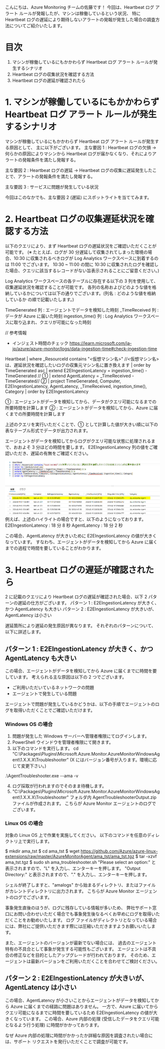 こんにちは、Azure Monitoring チームの佐藤です！
今回は、Heartbeat ログ アラート ルールが発報したが、マシンは稼働しているという状況、
特に Heartbeat ログの遅延により期待しないアラートの発報が発生した場合の調査方法についてご紹介いたします。

<!-- more -->

# 目次
1. マシンが稼働しているにもかかわらず Heartbeat ログ アラート ルールが発生するシナリオ
2. Heartbeat ログの収集状況を確認する方法
4. Heartbeat ログの遅延が確認されたら

# 1. マシンが稼働しているにもかかわらず Heartbeat ログ アラート ルールが発生するシナリオ
マシンが稼働しているにもかかわらず Heartbeat ログ アラート ルールが発生する原因として、
主に以下がございます。
主な要因 1 : Heartbeat ログの欠損
-> 何らかの原因によりマシンから Heartbeat ログが届かなくなり、それによりアラートの発報条件を満たし発報する。

主な要因 2 : Heartbeat ログの遅延
-> Heartbeat ログの収集に遅延発生したことで、アラートの発報条件を満たし発報する。

主な要因 3 : サービスに問題が発生している状況

今回はこのなかでも、主な要因 2 (遅延) にスポットライトを当ててみます。

# 2. Heartbeat ログの収集遅延状況を確認する方法
以下のクエリにより、まず Heartbeat ログの遅延状況をご確認いただくことが可能です。
(※ たとえば、ログが 30 分遅延して収集されてしまった環境の場合、10:30 に収集されるべきログが Log Analytics ワークスペースに到着するのは 11:00 でございます。
    10:30 ~ 11:00 の間に 10:30 に収集されたログを確認した場合、クエリに該当するレコードがない旨表示されることにご留意ください。)

Log Analytics ワークスペースの各テーブルに存在する以下の 3 列を使用して、収集遅延状況を確認することが可能です。
各列の名称およびどのような値を格納しているかについては以下の通りでございます。​
(列名 : どのような値を格納しているか の順で記載いたします。)

TimeGenerated 列 : エージェントでデータを検知した時刻
_TimeReceived 列 : データが Azure に届いた時刻
ingestion_time() 列 : Log Analytics ワークスペースに取り込まれ、クエリが可能になった時刻

// 参考情報
- インジェスト時間のチェック
https://learn.microsoft.com/ja-jp/azure/azure-monitor/logs/data-ingestion-time#check-ingestion-time

Heartbeat
| where _ResourceId contains "<仮想マシン名>" //<仮想マシン名> は、遅延状況を確認したいログの収集元マシン名に置き換えます
| order by TimeGenerated asc​
| extend E2EIngestionLatency = ingestion_time() - TimeGenerated​ // ①
| extend AgentLatency = _TimeReceived - TimeGenerated​ // ②
| project TimeGenerated, Computer, E2EIngestionLatency, AgentLatency, _TimeReceived, ingestion_time(), Category​
| order by E2EIngestionLatency

① : エージェントがデータを検知してから、データがクエリ可能になるまでの所要時間を計算します
② : エージェントがデータを検知してから、Azure に届くまでの所要時間を計算します

上述のクエリを実行いただくことで、① として計算した値が大きい順に以下の表なテーブル形式でデータが出力されます。

エージェントがデータを検知してからログがクエリ可能な状態に処理されるまで、おおよそ 3 分ほどの時間を要します。
E2EIngestionLatency 列の値をご確認いただき、遅延の有無をご確認ください。

![](./Unexpected_Heartbeat_logalert/image001.png)
例えば、上述のハイライトの場合ですと、以下のようになっております。
E2EIngestionLatency : 18 分 8 秒
AgentLatency : 18 分 2 秒

この場合、AgentLatency が大きいために E2EIngestionLatency の値が大きくなっています。
すなわち、エージェントがデータを検知してから Azure に届くまでの過程で時間を要していることがわかります。

# 3. Heartbeat ログの遅延が確認されたら
2 に記載のクエリにより Heartbeat ログの遅延が確認された場合、以下 2 パターンの遅延の仕方がございます。
パターン 1 : E2EIngestionLatency が大きく、かつ AgentLatency も大きい
パターン 2 : E2EIngestionLatency が大きいが、 AgentLatency は小さい

遅延箇所により遅延の発生原因が異なります。
それぞれのパターンについて、以下に詳述します。

## パターン 1 : E2EIngestionLatency が大きく、かつ AgentLatency も大きい
この場合、エージェントがデータを検知してから Azure に届くまでに時間を要しています。
考えられる主な原因は以下の 2 つでございます。
- ご利用いただいているネットワークの問題
- エージェントで発生している問題

エージェントで問題が発生しているかどうかは、以下の手順でエージェントのログを取得いただくことでご確認いただけます。
### Windows OS の場合
1. 問題が発生した Windows サーバーへ管理者権限にてログインします。
2. PowerShell ウインドウを管理者権限にて開きます。
3. 以下のコマンドを実行します。
cd "C:\Packages\Plugins\Microsoft.Azure.Monitor.AzureMonitorWindowsAgent\1.X.X.X\Troubleshooter"
(X にはバージョン番号が入ります。環境に応じて変更下さい。)

.\AgentTroubleshooter.exe --ama -v

4. ログ採取が行われますのでそのまま待機します。
5. "C:\Packages\Plugins\Microsoft.Azure.Monitor.AzureMonitorWindowsAgent\1.X.X.X\Troubleshooter" フォルダ内 AgentTroubleshooterOutput.zip ファイルが作成されます。
こちらが Azure Monitor エージェントのログでございます。

### Linux OS の場合
対象の Linux OS 上で作業を実施してください。
以下のコマンドを任意のディレクトリ上で実行します。

$ mkdir ama_tst
$ cd ama_tst
$ wget https://github.com/Azure/azure-linux-extensions/raw/master/AzureMonitorAgent/ama_tst/ama_tst.tgz
$ tar -xzvf ama_tst.tgz
$ sudo sh ama_troubleshooter.sh
"Please select an option:" と表示されますので、"L" を入力し、エンターキーを押します。
"Output Directory:" と表示されますので、"." を入力し、エンターキーを押します。

シェルが終了しますと、"amalogs" から始まるディレクトリ、またはファイルがカレントディレクトリに出力されます。
こちらが Azure Monitor エージェントのログでございます。


事象発生直後のほうが、ログに残存している情報が多いため、
弊社サポート窓口にお問い合わせいただく場合でも事象発生後なるべくお早めにログを取得いただくことをお勧めいたします。
ログ ファイルがディレクトリとなっている場合には、弊社にご提供いただきます際には圧縮いただきますようお願いいたします。

また、エージェントのバージョンが最新でない場合には、
過去のエージェント特有の不具合として事象が発生する可能性もございます。
エージェントは不具合の修正などを目的としたアップグレードが行われております。
そのため、エージェントは最新バージョンをご利用いただくことを合わせてご検討ください。

## パターン 2 : E2EIngestionLatency が大きいが、 AgentLatency は小さい
この場合、AgentLatency が小さいことからエージェントがデータを検知してから Azure に届くまでの経路に問題はありません。
一方で、Azure に届いてからクエリ可能になるまでに時間を要しているため E2EIngestionLatency の値が大きくなっています。
この場合、Azure 内部の処理 (受信したデータをクエリ可能となるよう行う処理) に時間がかかっております。

なぜ Azure 内部の処理に時間がかかったか詳細な原因を調査されたい場合には、サポート リクエストを発行いただくことで調査が可能です。

